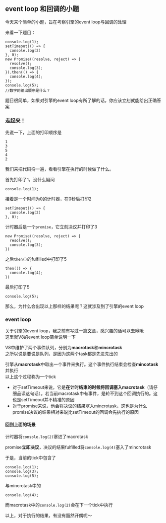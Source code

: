 ## event loop 和回调的小题
今天来个简单的小题，旨在考察引擎的event loop与回调的处理   

来看一下题目：
```
console.log(1);
setTimeout(() => {
  console.log(2)
}, 0);
new Promise((resolve, reject) => {
  resolve();
  console.log(3);
}).then(() => {
  console.log(4);
});
console.log(5);
//数字的输出顺序是什么？
```
题目很简单，如果对引擎的event loop有所了解的话，你应该立刻就能给出正确答案

### 走起来！

先说一下，上面的打印顺序是
```
1
3
5
4
2
```

我们来把代码捋一遍，看看引擎在执行的时候做了什么。

首先打印了1，没什么疑问
```
console.log(1);
```
接着是一个时间为0的计时器，在0秒后打印2
```
setTimeout(() => {
  console.log(2)
}, 0);
```
计时器后是一个```promise```，它立刻决议并打印了3
```
new Promise((resolve, reject) => {
  resolve();
  console.log(3);
})
```
之后```then()```的fulfilled中打印了5
```
then(() => {
  console.log(4);
})
```
最后打印了5
```
console.log(5);
```

那么，为什么会出现以上那样的结果呢？这就涉及到了引擎的event loop

### event loop

关于引擎的event loop，我之前有写过一篇[文章](http://www.dadel.live/2017/05/26/js%E5%BC%95%E6%93%8E%E7%9A%84%E4%BA%8B%E4%BB%B6%E5%BE%AA%E7%8E%AF%E7%9A%84%E4%B8%80%E4%BA%9B%E9%A2%98%E5%A4%96%E8%AF%9D/)，感兴趣的话可以去瞅瞅   
这里就V8的event loop简单说明一下   

V8中维护了两个事件队列，分别为**macrotask**和**mincrotask**   
之所以说是要说是队列，是因为这两个task都是先进先出的   

引擎从**macrotask**中取出一个事件来执行。这个事件执行结束会检查**mincotask**并执行   
以上这个过程称为一个tick   

- 对于setTimeout来说，它是**在计时结束的时候将回调塞入macrotask**（请仔细品读这句话）。若当前macrotask中有事件，是轮不到这个回调执行的。这也是setTimeout并不精准的原因
- 对于promise来说，他会将决议的结果塞入mincrotask，这也是为什么promise决议的结果相对来说比setTimeout的回调会先执行的原因

#### 回到上面的场景

计时器将```console.log(2)```塞进了macrotask   

promise**立即决议**，决议的结果fulfilled将```console.log(4)```塞入了mincrotask   


于是，当前的tick中包含了
```
console.log(1);
console.log(3);
console.log(5);
```
与mincrotask中的
```
console.log(4);
```

而macrotask中的```console.log(2)```会在下一个tick中执行   

以上，对于执行的结果，有没有豁然开朗呢～
